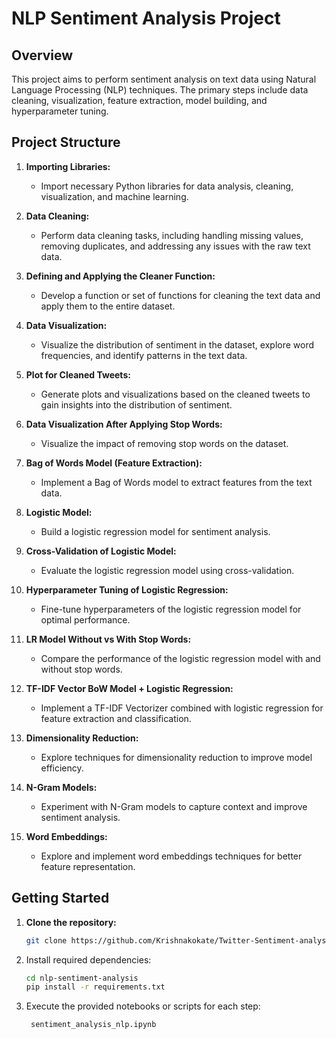 # NLP Sentiment Analysis Project

## Overview

This project aims to perform sentiment analysis on text data using Natural Language Processing (NLP) techniques. The primary steps include data cleaning, visualization, feature extraction, model building, and hyperparameter tuning.

## Project Structure

1. **Importing Libraries:**
   - Import necessary Python libraries for data analysis, cleaning, visualization, and machine learning.

2. **Data Cleaning:**
   - Perform data cleaning tasks, including handling missing values, removing duplicates, and addressing any issues with the raw text data.

3. **Defining and Applying the Cleaner Function:**
   - Develop a function or set of functions for cleaning the text data and apply them to the entire dataset.

4. **Data Visualization:**
   - Visualize the distribution of sentiment in the dataset, explore word frequencies, and identify patterns in the text data.

5. **Plot for Cleaned Tweets:**
   - Generate plots and visualizations based on the cleaned tweets to gain insights into the distribution of sentiment.

6. **Data Visualization After Applying Stop Words:**
   - Visualize the impact of removing stop words on the dataset.

7. **Bag of Words Model (Feature Extraction):**
   - Implement a Bag of Words model to extract features from the text data.

8. **Logistic Model:**
   - Build a logistic regression model for sentiment analysis.

9. **Cross-Validation of Logistic Model:**
   - Evaluate the logistic regression model using cross-validation.

10. **Hyperparameter Tuning of Logistic Regression:**
    - Fine-tune hyperparameters of the logistic regression model for optimal performance.

11. **LR Model Without vs With Stop Words:**
    - Compare the performance of the logistic regression model with and without stop words.

12. **TF-IDF Vector BoW Model + Logistic Regression:**
    - Implement a TF-IDF Vectorizer combined with logistic regression for feature extraction and classification.

13. **Dimensionality Reduction:**
    - Explore techniques for dimensionality reduction to improve model efficiency.

14. **N-Gram Models:**
    - Experiment with N-Gram models to capture context and improve sentiment analysis.

15. **Word Embeddings:**
    - Explore and implement word embeddings techniques for better feature representation.


## Getting Started

1. **Clone the repository:**
   ```bash
   git clone https://github.com/Krishnakokate/Twitter-Sentiment-analysis.git

2. Install required dependencies:
     ```bash
     cd nlp-sentiment-analysis
     pip install -r requirements.txt
3. Execute the provided notebooks or scripts for each step:
   ```bash
    sentiment_analysis_nlp.ipynb
